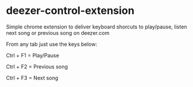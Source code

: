 # deezer-control-extension
Simple chrome extension to deliver keyboard shorcuts to play/pause, listen next song or previous song on deezer.com

From any tab just use the keys below:

Ctrl + F1 = Play/Pause

Ctrl + F2 = Previous song

Ctrl + F3 = Next song
